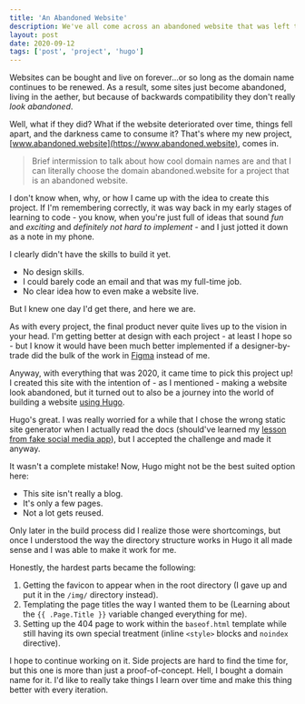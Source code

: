 ```yaml
---
title: 'An Abandoned Website'
description: We've all come across an abandoned website that was left to wither away and never be thought about again. Well, what if it actually looked that way too?
layout: post
date: 2020-09-12
tags: ['post', 'project', 'hugo']
---
```

Websites can be bought and live on forever...or so long as the domain name continues to be renewed. As a result, some sites just become abandoned, living in the aether, but because of backwards compatibility they don't really _look abandoned_.

Well, what if they did? What if the website deteriorated over time, things fell apart, and the darkness came to consume it? That's where my new project, [www.abandoned.website](https://www.abandoned.website), comes in.

> Brief intermission to talk about how cool domain names are and that I can literally choose the domain abandoned.website for a project that is an abandoned website.

I don't know when, why, or how I came up with the idea to create this project. If I'm remembering correctly, it was way back in my early stages of learning to code - you know, when you're just full of ideas that sound _fun_ and _exciting_ and _definitely not hard to implement_ - and I just jotted it down as a note in my phone.

I clearly didn't have the skills to build it yet.
- No design skills.
- I could barely code an email and that was my full-time job.
- No clear idea how to even make a website live.

But I knew one day I'd get there, and here we are.

As with every project, the final product never quite lives up to the vision in your head. I'm getting better at design with each project - at least I hope so - but I know it would have been much better implemented if a designer-by-trade did the bulk of the work in [Figma](https://www.figma.com) instead of me.

Anyway, with everything that was 2020, it came time to pick this project up! I created this site with the intention of - as I mentioned - making a website look abandoned, but it turned out to also be a journey into the world of building a website [using Hugo](https://gohugo.io/).

Hugo's great. I was really worried for a while that I chose the wrong static site generator when I actually read the docs (should've learned my [lesson from fake social media app](../not-social-media)), but I accepted the challenge and made it anyway.

It wasn't a complete mistake! Now, Hugo might not be the best suited option here:
- This site isn't really a blog.
- It's only a few pages.
- Not a lot gets reused.

Only later in the build process did I realize those were shortcomings, but once I understood the way the directory structure works in Hugo it all made sense and I was able to make it work for me.

Honestly, the hardest parts became the following:
1. Getting the favicon to appear when in the root directory (I gave up and put it in the `/img/` directory instead).
2. Templating the page titles the way I wanted them to be (Learning about the `{{ .Page.Title }}` variable changed everything for me).
3. Setting up the 404 page to work within the `baseof.html` template while still having its own special treatment (inline `<style>` blocks and `noindex` directive).

I hope to continue working on it. Side projects are hard to find the time for, but this one is more than just a proof-of-concept. Hell, I bought a domain name for it. I'd like to really take things I learn over time and make this thing better with every iteration.
